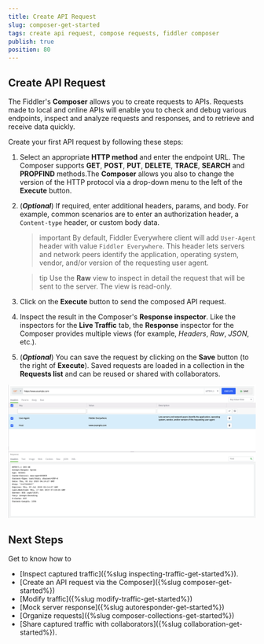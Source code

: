 ```yaml
---
title: Create API Request
slug: composer-get-started
tags: create api request, compose requests, fiddler composer
publish: true
position: 80
---
```


## Create API Request

The Fiddler's **Composer** allows you to create requests to APIs. Requests made to local and online APIs will enable you to check and debug various endpoints, inspect and analyze requests and responses, and to retrieve and receive data quickly.

Create your first API request by following these steps:

1. Select an appropriate **HTTP method** and enter the endpoint URL. The Composer supports **GET**, **POST**, **PUT**, **DELETE**, **TRACE**, **SEARCH** and **PROPFIND** methods.The **Composer** allows you also to change the version of the HTTP protocol via a drop-down menu to the left of the **Execute** button.

2. (**_Optional_**) If required, enter additional headers, params, and body. For example, common scenarios are to enter an authorization header, a `Content-type` header, or custom body data. 

    >important By default, Fiddler Everywhere client will add `User-Agent` header with value `Fiddler Everywhere`. This header lets servers and network peers identify the application, operating system, vendor, and/or version of the requesting user agent.

    >tip Use the **Raw** view to inspect in detail the request that will be sent to the server. The view is read-only.

3. Click on the **Execute** button to send the composed API request.

4. Inspect the result in the Composer's **Response inspector**. Like the inspectors for the **Live Traffic** tab, the **Response** inspector for the Composer provides multiple views (for example, *Headers*, *Raw*, *JSON*, etc.).

5. (**_Optional_**) You can save the request by clicking on the **Save** button (to the right of **Execute**). Saved requests are loaded in a collection in the **Requests list** and can be reused or shared with collaborators.

![Creating API request](../images/composer/create-api-request.png)

## Next Steps

Get to know how to 
- [Inspect captured traffic]({%slug inspecting-traffic-get-started%}).
- [Create an API request via the Composer]({%slug composer-get-started%})
- [Modify traffic]({%slug modify-traffic-get-started%})
- [Mock server response]({%slug autoresponder-get-started%})
- [Organize requests]({%slug composer-collections-get-started%})
- [Share captured traffic with collaborators]({%slug collaboration-get-started%}).
